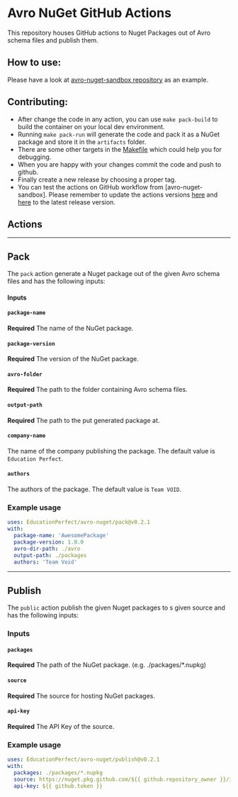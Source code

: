 # Avro NuGet GitHub Actions
This repository houses GitHub actions to Nuget Packages out of Avro schema files and publish them.


## How to use:
Please have a look at [avro-nuget-sandbox repository](https://github.com/EducationPerfect/avro-nuget-sandbox) as an example.


## Contributing:
- After change the code in any action, you can use `make pack-build` to build the container on your local dev environment.
- Running `make pack-run` will generate the code and pack it as a NuGet package and store it in the `artifacts` folder.
- There are some other targets in the [Makefile](./Makefile) which could help you for debugging.
- When you are happy with your changes commit the code and push to github. 
- Finally create a new release by choosing a proper tag.
- You can test the actions on GitHub workflow from [avro-nuget-sandbox]. Please remember to update the actions versions [here](https://github.com/EducationPerfect/avro-nuget-sandbox/blob/main/.github/workflows/ci.yaml#L44) and [here](https://github.com/EducationPerfect/avro-nuget-sandbox/blob/main/.github/workflows/ci.yaml#L55) to the latest release version.


## Actions
---
## Pack
The `pack` action generate a Nuget package out of the given Avro schema files and has the following inputs:

#### Inputs

#### `package-name`

**Required** The name of the NuGet package.

#### `package-version`

**Required** The version of the NuGet package.

#### `avro-folder`

**Required** The path to the folder containing Avro schema files.

#### `output-path`

**Required** The path to the put generated package at.

#### `company-name`

The name of the company publishing the package. The default value is `Education Perfect`.

#### `authors`

The authors of the package. The default value is `Team VOID`.

### Example usage

```yaml
uses: EducationPerfect/avro-nuget/pack@v0.2.1
with:
  package-name: 'AwesomePackage'
  package-version: 1.0.0
  avro-dir-path: ./avro
  output-path: ./packages
  authors: 'Team Void'
```

---
## Publish
The `public` action publish the given Nuget packages to s given source and has the following inputs:

### Inputs

#### `packages`

**Required** The path of the NuGet package. (e.g. ./packages/*.nupkg)

#### `source`

**Required** The source for hosting NuGet packages.

#### `api-key`

**Required** The API Key of the source.

### Example usage

```yaml
uses: EducationPerfect/avro-nuget/publish@v0.2.1
with:
  packages: ./packages/*.nupkg
  source: https://nuget.pkg.github.com/${{ github.repository_owner }}/index.json
  api-key: ${{ github.token }}
```

